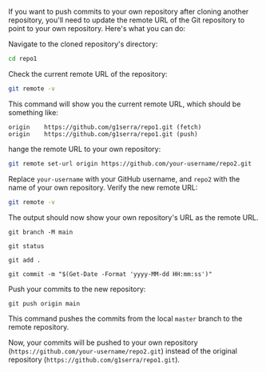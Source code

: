 If you want to push commits to your own repository after cloning another repository, you'll need to update the remote URL of the Git repository to point to your own repository. Here's what you can do:

Navigate to the cloned repository's directory:
```bash
cd repo1
```
Check the current remote URL of the repository:
```bash
git remote -v
```
This command will show you the current remote URL, which should be something like:
```
origin    https://github.com/g1serra/repo1.git (fetch)
origin    https://github.com/g1serra/repo1.git (push)
```
hange the remote URL to your own repository:
```bash
git remote set-url origin https://github.com/your-username/repo2.git
```
Replace `your-username` with your GitHub username, and `repo2` with the name of your own repository.
Verify the new remote URL:
```bash
git remote -v
```
The output should now show your own repository's URL as the remote URL.
```
git branch -M main
```
```
git status
```
```
git add .
```
```
git commit -m "$(Get-Date -Format 'yyyy-MM-dd HH:mm:ss')"
```
Push your commits to the new repository:
```
git push origin main
```
This command pushes the commits from the local `master` branch to the remote repository.

Now, your commits will be pushed to your own repository (`https://github.com/your-username/repo2.git`) instead of the original repository (`https://github.com/g1serra/repo1.git`).

